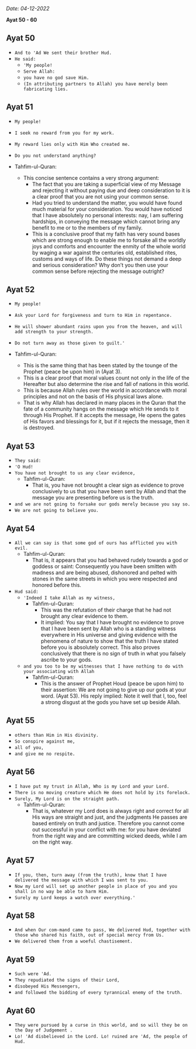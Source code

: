 *Date: 04-12-2022*

**Ayat 50 - 60**

## Ayat 50

- `And to 'Ad We sent their brother Hud.`
- `He said:`
  - `'My people!`
  - `Serve Allah:`
  - `you have no god save Him.`
  - `(In attributing partners to Allah) you have merely been fabricating lies.`

## Ayat 51

- `My people!`
- `I seek no reward from you for my work.`
- `My reward lies only with Him Who created me.`
- `Do you not understand anything?`

- Tahfim-ul-Quran:
  - This concise sentence contains a very strong argument:
    - The fact that you are taking a superficial view of my Message and rejecting it without paying due and deep consideration to it is a clear proof that you are not using your common sense.
    - Had you tried to understand the matter, you would have found much material for your consideration. You would have noticed that I have absolutely no personal interests: nay, I am suffering hardships, in conveying the message which cannot bring any benefit to me or to the members of my family.
    - This is a conclusive proof that my faith has very sound bases which are strong enough to enable me to forsake all the worldly joys and comforts and encounter the enmity of the whole world by waging a war against the centuries old, established rites, customs and ways of life. Do these things not demand a deep and serious consideration? Why don’t you then use your common sense before rejecting the message outright?


## Ayat 52

- `My people!`
- `Ask your Lord for forgiveness and turn to Him in repentance.`
- `He will shower abundant rains upon you from the heaven, and will add strength to your strength.`
- `Do not turn away as those given to guilt.'`

- Tahfim-ul-Quran:
  - This is the same thing that has been stated by the tounge of the Prophet (peace be upon him) in (Ayat 3).
  - This is a clear proof that moral values count not only in the life of the Hereafter but also determine the rise and fall of nations in this world.
  - This is because Allah rules over the world in accordance with moral principles and not on the basis of His physical laws alone. 
  - That is why Allah has declared in many places in the Quran that the fate of a community hangs on the message which He sends to it through His Prophet. If it accepts the message, He opens the gates of His favors and blessings for it, but if it rejects the message, then it is destroyed.

## Ayat 53

- `They said:`
- `'O Hud!`
- `You have not brought to us any clear evidence,`
  - Tahfim-ul-Quran:
    - That is, you have not brought a clear sign as evidence to prove conclusively to us that you have been sent by Allah and that the message you are presenting before us is the truth.
- `and we are not going to forsake our gods merely because you say so.`
- `We are not going to believe you.`

## Ayat 54

- `All we can say is that some god of ours has afflicted you with evil.`
  - Tahfim-ul-Quran:
    - That is, it appears that you had behaved rudely towards a god or goddess or saint: Consequently you have been smitten with madness and are being abused, dishonored and pelted with stones in the same streets in which you were respected and honored before this.
- `Hud said:`
  - `'Indeed I take Allah as my witness,`
    - Tahfim-ul-Quran:
      - This was the refutation of their charge that he had not brought any clear evidence to them.
      - It implied: You say that I have brought no evidence to prove that I have been sent by Allah who is a standing witness everywhere in His universe and giving evidence with the phenomena of nature to show that the truth I have stated before you is absolutely correct. This also proves conclusively that there is no sign of truth in what you falsely ascribe to your gods.
  - `and you too to be my witnesses that I have nothing to do with your associating with Allah`
    - Tahfim-ul-Quran:
      - This is the answer of Prophet Houd (peace be upon him) to their assertion: We are not going to give up our gods at your word. (Ayat 53). His reply implied: Note it well that I, too, feel a strong disgust at the gods you have set up beside Allah.


## Ayat 55

- `others than Him in His divinity.`
- `So conspire against me,`
- `all of you,`
- `and give me no respite.`

## Ayat 56

- `I have put my trust in Allah, Who is my Lord and your Lord.`
- `There is no moving creature which He does not hold by its forelock.`
- `Surely, My Lord is on the straight path.`
  - Tahfim-ul-Quran:
    - That is, whatever my Lord does is always right and correct for all His ways are straight and just, and the judgments He passes are based entirely on truth and justice. Therefore you cannot come out successful in your conflict with me: for you have deviated from the right way and are committing wicked deeds, while I am on the right way.

## Ayat 57

- `If you, then, turn away (from the truth), know that I have delivered the message with which I was sent to you.`
- `Now my Lord will set up another people in place of you and you shall in no way be able to harm Him.`
- `Surely my Lord keeps a watch over everything.'` 

## Ayat 58

- `And when Our com-mand came to pass, We delivered Hud, together with those who shared his faith, out of special mercy from Us.`
- `We delivered them from a woeful chastisement.`

## Ayat 59

- `Such were 'Ad.`
- `They repudiated the signs of their Lord,`
- `disobeyed His Messengers,`
- `and followed the bidding of every tyrannical enemy of the truth.`

## Ayat 60

- `They were pursued by a curse in this world, and so will they be on the Day of Judgement .`
- `Lo! 'Ad disbelieved in the Lord. Lo! ruined are 'Ad, the people of Hud.`